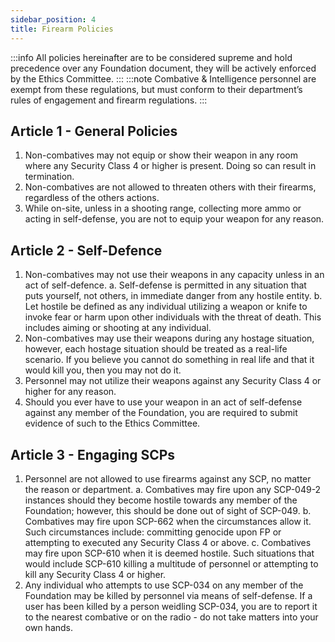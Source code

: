```yaml
---
sidebar_position: 4
title: Firearm Policies
---
```


:::info
All policies hereinafter are to be considered supreme and hold precedence over any Foundation document, they will be actively enforced by the Ethics Committee.
:::
:::note
Combative & Intelligence personnel are exempt from these regulations, but must conform to their department’s rules of engagement and firearm regulations.
:::

## Article 1 - General Policies
 1. Non-combatives may not equip or show their weapon in any room where any Security Class 4 or  higher is present. Doing so can result in termination.
 2. Non-combatives are not allowed to threaten others with their firearms, regardless of the others actions. 
 3. While on-site, unless in a shooting range, collecting more ammo or acting in self-defense, you are not to equip your weapon for any reason.

## Article 2 - Self-Defence
 1. Non-combatives may not use their weapons in any capacity unless in an act of self-defence. 
  a. Self-defense is permitted in any situation that puts yourself, not others, in immediate danger from any hostile entity.
  b. Let hostile be defined as any individual utilizing a weapon or knife to invoke fear or harm upon other individuals with the threat of death. This includes aiming or shooting at any individual.
 2. Non-combatives may use their weapons during any hostage situation, however, each hostage situation should be treated as a real-life scenario. If you believe you cannot do something in real life and that it would kill you, then you may not do it. 
 3. Personnel may not utilize their weapons against any Security Class 4 or higher for any reason.
 4. Should you ever have to use your weapon in an act of self-defense against any member of the Foundation, you are required to submit evidence of such to the Ethics Committee.

 ## Article 3 - Engaging SCPs
 1. Personnel are not allowed to use firearms against any SCP, no matter the reason or department. 
  a. Combatives may fire upon any SCP-049-2 instances should they become hostile towards any member of the Foundation; however, this should be done out of sight of SCP-049.
  b. Combatives may fire upon SCP-662 when the circumstances allow it. Such circumstances include: committing genocide upon FP or attempting to executed any Security Class 4 or above. 
  c. Combatives may fire upon SCP-610 when it is deemed hostile. Such situations that would include SCP-610 killing a multitude of personnel or attempting to kill any Security Class 4 or higher.
 2. Any individual who attempts to use SCP-034 on any member of the Foundation may be killed by personnel via means of self-defense. If a user has been killed by a person weidling SCP-034, you are to report it to the nearest combative or on the radio - do not take matters into your own hands.